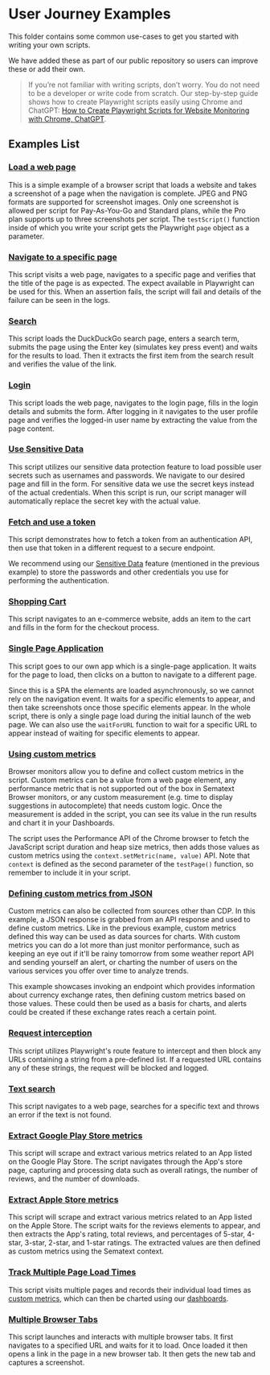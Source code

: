 # User Journey Examples

This folder contains some common use-cases to get you started with writing your own scripts.

We have added these as part of our public repository so users can improve these or add their own.

>If you’re not familiar with writing scripts, don’t worry. You do not need to be a developer or write code from scratch. Our step-by-step guide shows how to create Playwright scripts easily using Chrome and ChatGPT: [How to Create Playwright Scripts for Website Monitoring with Chrome, ChatGPT](https://sematext.com/blog/how-to-create-playwright-scripts-for-website-monitoring-with-chrome-chatgpt-sematext/).

## Examples List

### [Load a web page](/docs/synthetics/playwright-scripts/load-web-page.js)

This is a simple example of a browser script that loads a website and takes a screenshot of a page when the navigation is complete. JPEG and PNG formats are supported for screenshot images. Only one screenshot is allowed per script for Pay-As-You-Go and Standard plans, while the Pro plan supports up to three screenshots per script. The `testScript()` function inside of which you write your script gets the Playwright `page` object as a parameter.



### [Navigate to a specific page](/docs/synthetics/playwright-scripts/navigate-specific-page.js)

This script visits a web page, navigates to a specific page and verifies that the title of the page is as expected. The expect available in Playwright can be used for this. When an assertion fails, the script will fail and details of the failure can be seen in the logs.



### [Search](/docs/synthetics/playwright-scripts/open-search-page.js)

This script loads the DuckDuckGo search page, enters a search term, submits the page using the Enter key (simulates key press event) and waits for the results to load. Then it extracts the first item from the search result and verifies the value of the link.



### [Login](/docs/synthetics/playwright-scripts/login-wiki.js)

This script loads the web page, navigates to the login page, fills in the login details and submits the form. After logging in it navigates to the user profile page and verifies the logged-in user name by extracting the value from the page content.



### [Use Sensitive Data](/docs/synthetics/playwright-scripts/use-sensitive-data.js)

This script utilizes our sensitive data protection feature to load possible user secrets such as usernames and passwords. We navigate to our desired page and fill in the form. For sensitive data we use the secret keys instead of the actual credentials. When this script is run, our script manager will automatically replace the secret key with the actual value.



### [Fetch and use a token](/docs/synthetics/playwright-scripts/fetch-use-token.js)

This script demonstrates how to fetch a token from an authentication API, then use that token in a different request to a secure endpoint.

We recommend using our [Sensitive Data](/docs/synthetics/playwright-scripts/use-sensitive-data.js) feature (mentioned in the previous example) to store the passwords and other credentials you use for performing the authentication. 



### [Shopping Cart](/docs/synthetics/playwright-scripts/shopping-cart.js)

This script navigates to an e-commerce website, adds an item to the cart and fills in the form for the checkout process.



### [Single Page Application](/docs/synthetics/playwright-scripts/single-page-app.js)

This script goes to our own app which is a single-page application. It waits for the page to load, then clicks on a button to navigate to a different page. 

Since this is a SPA the elements are loaded asynchronously, so we cannot rely on the navigation event. It waits for a specific elements to appear, and then take screenshots once those specific elements appear. In the whole script, there is only a single page load during the initial launch of the web page. 
We can also use the `waitForURL` function to wait for a specific URL to appear instead of waiting for specific elements to appear.



### [Using custom metrics](/docs/synthetics/playwright-scripts/custom-metric.js)

Browser monitors allow you to define and collect custom metrics in the script. Custom metrics can be a value from a web page element, any performance metric that is not supported out of the box in Sematext Browser monitors, or any custom measurement (e.g. time to display suggestions in autocomplete) that needs custom logic. Once the measurement is added in the script, you can see its value in the run results and chart it in your Dashboards.

The script uses the Performance API of the Chrome browser to fetch the JavaScript script duration and heap size metrics, then adds those values as custom metrics using the `context.setMetric(name, value)` API. Note that `context` is defined as the second parameter of the `testPage()` function, so remember to include it in your script.



### [Defining custom metrics from JSON](/docs/synthetics/playwright-scripts/custom-metric-json.js)

Custom metrics can also be collected from sources other than CDP. In this example, a JSON response is grabbed from an API response and used to define custom metrics. Like in the previous example, custom metrics defined this way can be used as data sources for charts. With custom metrics you can do a lot more than just monitor performance, such as keeping an eye out if it'll be rainy tomorrow from some weather report API and sending yourself an alert, or charting the number of users on the various services you offer over time to analyze trends.

This example showcases invoking an endpoint which provides information about currency exchange rates, then defining custom metrics based on those values. These could then be used as a basis for charts, and alerts could be created if these exchange rates reach a certain point.



### [Request interception](/docs/synthetics/playwright-scripts/request-interception.js)

This script utilizes Playwright's route feature to intercept and then block any URLs containing a string from a pre-defined list. If a requested URL contains any of these strings, the request will be blocked and logged.



### [Text search](/docs/synthetics/playwright-scripts/text-search.js)

This script navigates to a web page, searches for a specific text and throws an error if the text is not found.



### [Extract Google Play Store metrics](/docs/synthetics/playwright-scripts/google-play.js)

This script will scrape and extract various metrics related to an App listed on the Google Play Store.
The script navigates through the App's store page, capturing and processing data such as overall ratings, the number of reviews, and the number of downloads.



### [Extract Apple Store metrics](/docs/synthetics/playwright-scripts/apple-store.js)

This script will scrape and extract various metrics related to an App listed on the Apple Store.
The script waits for the reviews elements to appear, and then extracts the App's rating, total reviews, and percentages of 5-star, 4-star, 3-star, 2-star, and 1-star ratings. The extracted values are then defined as custom metrics using the Sematext context.



### [Track Multiple Page Load Times](/docs/synthetics/playwright-scripts/multiple-page-load-times.js)
This script visits multiple pages and records their individual load times as [custom metrics](/docs/synthetics/metrics/#custom-metrics), which can then be charted using our [dashboards](/docs/dashboards/index). 



### [Multiple Browser Tabs](/docs/synthetics/playwright-scripts/multi-tab.js)

This script launches and interacts with multiple browser tabs. It first navigates to a specified URL and waits for it to load. Once loaded it then opens a link in the page in a new browser tab. It then gets the new tab and captures a screenshot.
